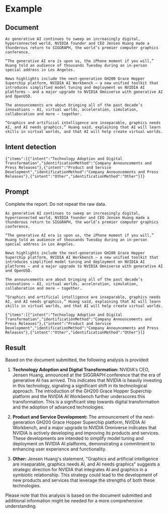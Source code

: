 # Example
## Document

```
As generative AI continues to sweep an increasingly digital, hyperconnected world, NVIDIA founder and CEO Jensen Huang made a thunderous return to SIGGRAPH, the world’s premier computer graphics conference.

“The generative AI era is upon us, the iPhone moment if you will,” Huang told an audience of thousands Tuesday during an in-person special address in Los Angeles.

News highlights include the next-generation GH200 Grace Hopper Superchip platform, NVIDIA AI Workbench — a new unified toolkit that introduces simplified model tuning and deployment on NVIDIA AI platforms — and a major upgrade to NVIDIA Omniverse with generative AI and OpenUSD.

The announcements are about bringing all of the past decade’s innovations — AI, virtual worlds, acceleration, simulation, collaboration and more — together.

“Graphics and artificial intelligence are inseparable, graphics needs AI, and AI needs graphics,” Huang said, explaining that AI will learn skills in virtual worlds, and that AI will help create virtual worlds.
```

## Intent detection

```
{"items":[{"intent":"Technology Adoption and Digital Transformation","identificationMethod":"Company Announcements and Press Releases"},{"intent":"Product and Service Development","identificationMethod":"Company Announcements and Press Releases"},{"intent":"Other","identificationMethod":"Other"}]}
```

## Prompt

Complete the report. Do not repeat the raw data.

```
As generative AI continues to sweep an increasingly digital, hyperconnected world, NVIDIA founder and CEO Jensen Huang made a thunderous return to SIGGRAPH, the world’s premier computer graphics conference.

“The generative AI era is upon us, the iPhone moment if you will,” Huang told an audience of thousands Tuesday during an in-person special address in Los Angeles.

News highlights include the next-generation GH200 Grace Hopper Superchip platform, NVIDIA AI Workbench — a new unified toolkit that introduces simplified model tuning and deployment on NVIDIA AI platforms — and a major upgrade to NVIDIA Omniverse with generative AI and OpenUSD.

The announcements are about bringing all of the past decade’s innovations — AI, virtual worlds, acceleration, simulation, collaboration and more — together.

“Graphics and artificial intelligence are inseparable, graphics needs AI, and AI needs graphics,” Huang said, explaining that AI will learn skills in virtual worlds, and that AI will help create virtual worlds.
```
```
{"items":[{"intent":"Technology Adoption and Digital Transformation","identificationMethod":"Company Announcements and Press Releases"},{"intent":"Product and Service Development","identificationMethod":"Company Announcements and Press Releases"},{"intent":"Other","identificationMethod":"Other"}]}
```

## Result

Based on the document submitted, the following analysis is provided:

1. **Technology Adoption and Digital Transformation:** 
NVIDIA's CEO, Jensen Huang, announced at the SIGGRAPH conference that the era of generative AI has arrived. This indicates that NVIDIA is heavily investing in this technology, signaling a significant shift in its technological approach. The introduction of the GH200 Grace Hopper Superchip platform and the NVIDIA AI Workbench further underscores this transformation. This is a significant step towards digital transformation and the adoption of advanced technologies.

2. **Product and Service Development:** 
The announcement of the next-generation GH200 Grace Hopper Superchip platform, NVIDIA AI Workbench, and a major upgrade to NVIDIA Omniverse indicates that NVIDIA is actively developing and improving its products and services. These developments are intended to simplify model tuning and deployment on NVIDIA AI platforms, demonstrating a commitment to enhancing user experience and functionality.

3. **Other:** 
Jensen Huang's statement, "Graphics and artificial intelligence are inseparable, graphics needs AI, and AI needs graphics" suggests a strategic direction for NVIDIA that integrates AI and graphics in a symbiotic relationship. This strategy could lead to the development of new products and services that leverage the strengths of both these technologies.

Please note that this analysis is based on the document submitted and additional information might be needed for a more comprehensive understanding.